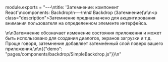 module.exports = "---\ntitle: 'Затемнение: компонент React'\ncomponents: Backdrop\n---\n\n# Backdrop (Затемнение)\n\n<p class=\"description\">Затемнение предназначено для акцентирования внимания пользователя на определенном элементе интерфейса.</p>\n\nЗатемнение обозначает изменение состояния приложения и может быть использовано для создания диалогов, экранов загрузки и т.д. Проще говоря, затемнение добавляет затемнённый слой поверх вашего приложения.\n\n{{\"demo\": \"pages/components/backdrop/SimpleBackdrop.js\"}}\n"